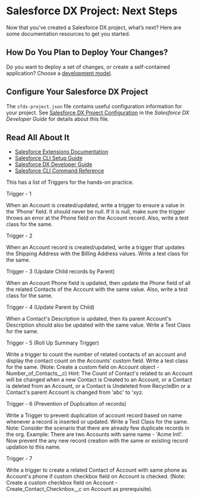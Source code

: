 # Salesforce DX Project: Next Steps

Now that you’ve created a Salesforce DX project, what’s next? Here are some documentation resources to get you started.

## How Do You Plan to Deploy Your Changes?

Do you want to deploy a set of changes, or create a self-contained application? Choose a [development model](https://developer.salesforce.com/tools/vscode/en/user-guide/development-models).

## Configure Your Salesforce DX Project

The `sfdx-project.json` file contains useful configuration information for your project. See [Salesforce DX Project Configuration](https://developer.salesforce.com/docs/atlas.en-us.sfdx_dev.meta/sfdx_dev/sfdx_dev_ws_config.htm) in the _Salesforce DX Developer Guide_ for details about this file.

## Read All About It

- [Salesforce Extensions Documentation](https://developer.salesforce.com/tools/vscode/)
- [Salesforce CLI Setup Guide](https://developer.salesforce.com/docs/atlas.en-us.sfdx_setup.meta/sfdx_setup/sfdx_setup_intro.htm)
- [Salesforce DX Developer Guide](https://developer.salesforce.com/docs/atlas.en-us.sfdx_dev.meta/sfdx_dev/sfdx_dev_intro.htm)
- [Salesforce CLI Command Reference](https://developer.salesforce.com/docs/atlas.en-us.sfdx_cli_reference.meta/sfdx_cli_reference/cli_reference.htm)


This has a list of Triggers for the hands-on practice.

Trigger - 1

When an Account is created/updated, write a trigger to ensure a value in the 'Phone' field. It should never be null. If it is null, make sure the trigger throws an error at the Phone field on the Account record. Also, write a test class for the same.

Trigger - 2

When an Account record is created/updated, write a trigger that updates the Shipping Address with the Billing Address values. Write a test class for the same.

Trigger - 3 (Update Child records by Parent)

When an Account Phone field is updated, then update the Phone field of all the related Contacts of the Account with the same value.
Also, write a test class for the same.


Trigger - 4 (Update Parent by Child)

When a Contact's Description is updated, then its parent Account's Description should also be updated with the same value. Write a Test Class for the same.


Trigger - 5 (Roll Up Summary Trigger)

Write a trigger to count the number of related contacts of an account and display the contact count on the Accounts' custom field. Write a test class for the same. (Note: Create a custom field on Account object - Number_of_Contacts__c)
Hint: The Count of Contact's related to an Account will be changed when a new Contact is Created to an Account, or a Contact is deleted from an Account, or a Contact is Undeleted from RecycleBin or a Contact's parent Account is changed from 'abc' to 'xyz.


Trigger - 6 (Prevention of Duplication of records)

Write a Trigger to prevent duplication of account record based on name whenever a record is inserted or updated. Write a Test Class for the same.
Note: Consider the scenario that there are already few duplicate records in the org. Example: There are two Accounts with same name - 'Acme Intl'. Now prevent the any new record creation with the same or existing record updation to this name.

Trigger - 7

Write a trigger to create a related Contact of Account with same phone as Account's phone if custom checkbox field on Account is checked.
(Note: Create a custom checkbox field on Account - Create_Contact_Checknbox__c on Account as prerequisite).